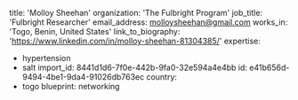 title: 'Molloy Sheehan'
organization: 'The Fulbright Program'
job_title: 'Fulbright Researcher'
email_address: molloysheehan@gmail.com
works_in: 'Togo, Benin, United States'
link_to_biography: 'https://www.linkedin.com/in/molloy-sheehan-81304385/'
expertise:
  - hypertension
  - salt
import_id: 8441d1d6-7f0e-442b-9fa0-32e594a4e4bb
id: e41b656d-9494-4be1-9da4-91026db763ec
country:
  - togo
blueprint: networking

